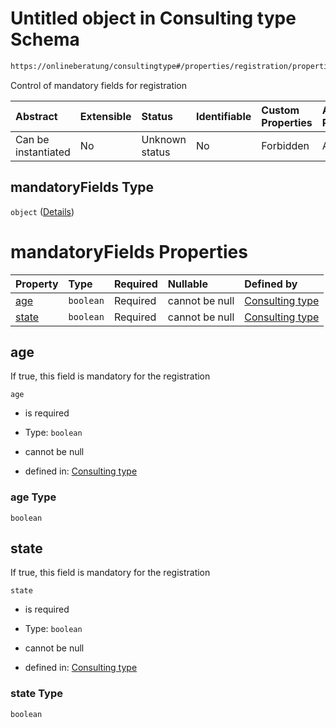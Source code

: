 # Untitled object in Consulting type Schema

```txt
https://onlineberatung/consultingtype#/properties/registration/properties/mandatoryFields
```

Control of mandatory fields for registration

| Abstract            | Extensible | Status         | Identifiable | Custom Properties | Additional Properties | Access Restrictions | Defined In                                                           |
| :------------------ | :--------- | :------------- | :----------- | :---------------- | :-------------------- | :------------------ | :------------------------------------------------------------------- |
| Can be instantiated | No         | Unknown status | No           | Forbidden         | Allowed               | none                | [consulting-type.json*](consulting-type.json "open original schema") |

## mandatoryFields Type

`object` ([Details](consulting-type-properties-registration-properties-mandatoryfields.md))

# mandatoryFields Properties

| Property        | Type      | Required | Nullable       | Defined by                                                                                                                                                                                                             |
| :-------------- | :-------- | :------- | :------------- | :--------------------------------------------------------------------------------------------------------------------------------------------------------------------------------------------------------------------- |
| [age](#age)     | `boolean` | Required | cannot be null | [Consulting type](consulting-type-properties-registration-properties-mandatoryfields-properties-age.md "https://onlineberatung/consultingtype#/properties/registration/properties/mandatoryFields/properties/age")     |
| [state](#state) | `boolean` | Required | cannot be null | [Consulting type](consulting-type-properties-registration-properties-mandatoryfields-properties-state.md "https://onlineberatung/consultingtype#/properties/registration/properties/mandatoryFields/properties/state") |

## age

If true, this field is mandatory for the registration

`age`

*   is required

*   Type: `boolean`

*   cannot be null

*   defined in: [Consulting type](consulting-type-properties-registration-properties-mandatoryfields-properties-age.md "https://onlineberatung/consultingtype#/properties/registration/properties/mandatoryFields/properties/age")

### age Type

`boolean`

## state

If true, this field is mandatory for the registration

`state`

*   is required

*   Type: `boolean`

*   cannot be null

*   defined in: [Consulting type](consulting-type-properties-registration-properties-mandatoryfields-properties-state.md "https://onlineberatung/consultingtype#/properties/registration/properties/mandatoryFields/properties/state")

### state Type

`boolean`
